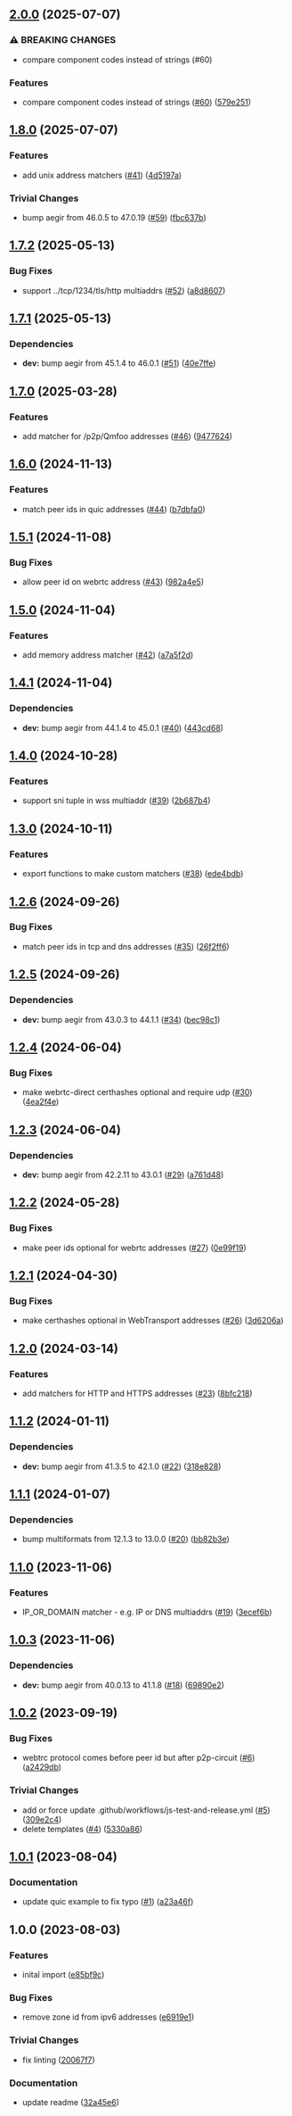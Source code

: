 ## [2.0.0](https://github.com/multiformats/js-multiaddr-matcher/compare/v1.8.0...v2.0.0) (2025-07-07)

### ⚠ BREAKING CHANGES

* compare component codes instead of strings (#60)

### Features

* compare component codes instead of strings ([#60](https://github.com/multiformats/js-multiaddr-matcher/issues/60)) ([579e251](https://github.com/multiformats/js-multiaddr-matcher/commit/579e251df2f04baf02b528fc78f90682bbd5d181))

## [1.8.0](https://github.com/multiformats/js-multiaddr-matcher/compare/v1.7.2...v1.8.0) (2025-07-07)

### Features

* add unix address matchers ([#41](https://github.com/multiformats/js-multiaddr-matcher/issues/41)) ([4d5197a](https://github.com/multiformats/js-multiaddr-matcher/commit/4d5197aa5b15c607c05a470f061a2427b7caad67))

### Trivial Changes

* bump aegir from 46.0.5 to 47.0.19 ([#59](https://github.com/multiformats/js-multiaddr-matcher/issues/59)) ([fbc637b](https://github.com/multiformats/js-multiaddr-matcher/commit/fbc637bbcc277dc1ba7379a40b6dfa860ac4dc90))

## [1.7.2](https://github.com/multiformats/js-multiaddr-matcher/compare/v1.7.1...v1.7.2) (2025-05-13)

### Bug Fixes

* support ../tcp/1234/tls/http multiaddrs ([#52](https://github.com/multiformats/js-multiaddr-matcher/issues/52)) ([a8d8607](https://github.com/multiformats/js-multiaddr-matcher/commit/a8d86073603e586797d976724db853f8d17a3f75))

## [1.7.1](https://github.com/multiformats/js-multiaddr-matcher/compare/v1.7.0...v1.7.1) (2025-05-13)

### Dependencies

* **dev:** bump aegir from 45.1.4 to 46.0.1 ([#51](https://github.com/multiformats/js-multiaddr-matcher/issues/51)) ([40e7ffe](https://github.com/multiformats/js-multiaddr-matcher/commit/40e7ffec10e830acc17e5342d26591e2a2f1a420))

## [1.7.0](https://github.com/multiformats/js-multiaddr-matcher/compare/v1.6.0...v1.7.0) (2025-03-28)

### Features

* add matcher for /p2p/Qmfoo addresses ([#46](https://github.com/multiformats/js-multiaddr-matcher/issues/46)) ([9477624](https://github.com/multiformats/js-multiaddr-matcher/commit/947762406135ea3d4f3413f3e654742489e85284))

## [1.6.0](https://github.com/multiformats/js-multiaddr-matcher/compare/v1.5.1...v1.6.0) (2024-11-13)

### Features

* match peer ids in quic addresses ([#44](https://github.com/multiformats/js-multiaddr-matcher/issues/44)) ([b7dbfa0](https://github.com/multiformats/js-multiaddr-matcher/commit/b7dbfa09efaa43250631d65652e135478a24e96d))

## [1.5.1](https://github.com/multiformats/js-multiaddr-matcher/compare/v1.5.0...v1.5.1) (2024-11-08)

### Bug Fixes

* allow peer id on webrtc address ([#43](https://github.com/multiformats/js-multiaddr-matcher/issues/43)) ([982a4e5](https://github.com/multiformats/js-multiaddr-matcher/commit/982a4e5324ff332c979ccfd5fc8460bac7b91fa4))

## [1.5.0](https://github.com/multiformats/js-multiaddr-matcher/compare/v1.4.1...v1.5.0) (2024-11-04)

### Features

* add memory address matcher ([#42](https://github.com/multiformats/js-multiaddr-matcher/issues/42)) ([a7a5f2d](https://github.com/multiformats/js-multiaddr-matcher/commit/a7a5f2dcda39910095e2f7a47a1a20a2ebb530e7))

## [1.4.1](https://github.com/multiformats/js-multiaddr-matcher/compare/v1.4.0...v1.4.1) (2024-11-04)

### Dependencies

* **dev:** bump aegir from 44.1.4 to 45.0.1 ([#40](https://github.com/multiformats/js-multiaddr-matcher/issues/40)) ([443cd68](https://github.com/multiformats/js-multiaddr-matcher/commit/443cd6841c6623c6e2dc0dc7a83108f1d3dc4a0d))

## [1.4.0](https://github.com/multiformats/js-multiaddr-matcher/compare/v1.3.0...v1.4.0) (2024-10-28)

### Features

* support sni tuple in wss multiaddr ([#39](https://github.com/multiformats/js-multiaddr-matcher/issues/39)) ([2b687b4](https://github.com/multiformats/js-multiaddr-matcher/commit/2b687b4e3b74e33dadf64cbb58c8c3076e23ed37))

## [1.3.0](https://github.com/multiformats/js-multiaddr-matcher/compare/v1.2.6...v1.3.0) (2024-10-11)

### Features

* export functions to make custom matchers ([#38](https://github.com/multiformats/js-multiaddr-matcher/issues/38)) ([ede4bdb](https://github.com/multiformats/js-multiaddr-matcher/commit/ede4bdb99b1fb5ad65acb2cb220c04081e2c0285))

## [1.2.6](https://github.com/multiformats/js-multiaddr-matcher/compare/v1.2.5...v1.2.6) (2024-09-26)

### Bug Fixes

* match peer ids in tcp and dns addresses ([#35](https://github.com/multiformats/js-multiaddr-matcher/issues/35)) ([26f2ff6](https://github.com/multiformats/js-multiaddr-matcher/commit/26f2ff683914c12f111c7dccb7d4676fbfd9edde))

## [1.2.5](https://github.com/multiformats/js-multiaddr-matcher/compare/v1.2.4...v1.2.5) (2024-09-26)

### Dependencies

* **dev:** bump aegir from 43.0.3 to 44.1.1 ([#34](https://github.com/multiformats/js-multiaddr-matcher/issues/34)) ([bec98c1](https://github.com/multiformats/js-multiaddr-matcher/commit/bec98c155f2a8af4b5b3aacdc1621e5d1670293b))

## [1.2.4](https://github.com/multiformats/js-multiaddr-matcher/compare/v1.2.3...v1.2.4) (2024-06-04)


### Bug Fixes

* make webrtc-direct certhashes optional and require udp ([#30](https://github.com/multiformats/js-multiaddr-matcher/issues/30)) ([4ea2f4e](https://github.com/multiformats/js-multiaddr-matcher/commit/4ea2f4e864c366b18ea7c574b00a9b5e8a9ebd48))

## [1.2.3](https://github.com/multiformats/js-multiaddr-matcher/compare/v1.2.2...v1.2.3) (2024-06-04)


### Dependencies

* **dev:** bump aegir from 42.2.11 to 43.0.1 ([#29](https://github.com/multiformats/js-multiaddr-matcher/issues/29)) ([a761d48](https://github.com/multiformats/js-multiaddr-matcher/commit/a761d48d69ee894c7326e198c36a8b0b8a4c5592))

## [1.2.2](https://github.com/multiformats/js-multiaddr-matcher/compare/v1.2.1...v1.2.2) (2024-05-28)


### Bug Fixes

* make peer ids optional for webrtc addresses ([#27](https://github.com/multiformats/js-multiaddr-matcher/issues/27)) ([0e99f19](https://github.com/multiformats/js-multiaddr-matcher/commit/0e99f19d6fc346f1c59802ea64513e610c7fc48c))

## [1.2.1](https://github.com/multiformats/js-multiaddr-matcher/compare/v1.2.0...v1.2.1) (2024-04-30)


### Bug Fixes

* make certhashes optional in WebTransport addresses ([#26](https://github.com/multiformats/js-multiaddr-matcher/issues/26)) ([3d6206a](https://github.com/multiformats/js-multiaddr-matcher/commit/3d6206a977d2210d2ef983858b9622c37f9b6f91))

## [1.2.0](https://github.com/multiformats/js-multiaddr-matcher/compare/v1.1.2...v1.2.0) (2024-03-14)


### Features

* add matchers for HTTP and HTTPS addresses ([#23](https://github.com/multiformats/js-multiaddr-matcher/issues/23)) ([8bfc218](https://github.com/multiformats/js-multiaddr-matcher/commit/8bfc218fd216426657115b87ba285c9f386ea618))

## [1.1.2](https://github.com/multiformats/js-multiaddr-matcher/compare/v1.1.1...v1.1.2) (2024-01-11)


### Dependencies

* **dev:** bump aegir from 41.3.5 to 42.1.0 ([#22](https://github.com/multiformats/js-multiaddr-matcher/issues/22)) ([318e828](https://github.com/multiformats/js-multiaddr-matcher/commit/318e82844834d3e59e9cef88b4b9dc6cab1c9a74))

## [1.1.1](https://github.com/multiformats/js-multiaddr-matcher/compare/v1.1.0...v1.1.1) (2024-01-07)


### Dependencies

* bump multiformats from 12.1.3 to 13.0.0 ([#20](https://github.com/multiformats/js-multiaddr-matcher/issues/20)) ([bb82b3e](https://github.com/multiformats/js-multiaddr-matcher/commit/bb82b3e399f4c768a8ee92fbf6890e818a8ac656))

## [1.1.0](https://github.com/multiformats/js-multiaddr-matcher/compare/v1.0.3...v1.1.0) (2023-11-06)


### Features

* IP_OR_DOMAIN matcher - e.g. IP or DNS multiaddrs ([#19](https://github.com/multiformats/js-multiaddr-matcher/issues/19)) ([3ecef6b](https://github.com/multiformats/js-multiaddr-matcher/commit/3ecef6b8fcbe87f43455da4a1056af0a9461671e))

## [1.0.3](https://github.com/multiformats/js-multiaddr-matcher/compare/v1.0.2...v1.0.3) (2023-11-06)


### Dependencies

* **dev:** bump aegir from 40.0.13 to 41.1.8 ([#18](https://github.com/multiformats/js-multiaddr-matcher/issues/18)) ([69890e2](https://github.com/multiformats/js-multiaddr-matcher/commit/69890e29a79b4fa0ba7ec993644d157fac53a256))

## [1.0.2](https://github.com/multiformats/js-multiaddr-matcher/compare/v1.0.1...v1.0.2) (2023-09-19)


### Bug Fixes

* webtrc protocol comes before peer id but after p2p-circuit ([#6](https://github.com/multiformats/js-multiaddr-matcher/issues/6)) ([a2429db](https://github.com/multiformats/js-multiaddr-matcher/commit/a2429db190bcd4d1b6aa5e6b0ecfd3fe1aaff45a))


### Trivial Changes

* add or force update .github/workflows/js-test-and-release.yml ([#5](https://github.com/multiformats/js-multiaddr-matcher/issues/5)) ([309e2c4](https://github.com/multiformats/js-multiaddr-matcher/commit/309e2c4028034b1279f96b805dd951111768cb3b))
* delete templates ([#4](https://github.com/multiformats/js-multiaddr-matcher/issues/4)) ([5330a86](https://github.com/multiformats/js-multiaddr-matcher/commit/5330a86dd2e3f5d7e0c35036491b0a9b2fefeba2))

## [1.0.1](https://github.com/multiformats/js-multiaddr-matcher/compare/v1.0.0...v1.0.1) (2023-08-04)


### Documentation

* update quic example to fix typo ([#1](https://github.com/multiformats/js-multiaddr-matcher/issues/1)) ([a23a46f](https://github.com/multiformats/js-multiaddr-matcher/commit/a23a46fb4b950975376c427cfb6efb3054832853))

## 1.0.0 (2023-08-03)


### Features

* inital import ([e85bf9c](https://github.com/multiformats/js-multiaddr-matcher/commit/e85bf9c2f6534f9238135e8746fbefa3cff6b1c3))


### Bug Fixes

* remove zone id from ipv6 addresses ([e6919e1](https://github.com/multiformats/js-multiaddr-matcher/commit/e6919e1875f7f579ffb1fa4f5686d728e87983e2))


### Trivial Changes

* fix linting ([20067f7](https://github.com/multiformats/js-multiaddr-matcher/commit/20067f70a740d2c4a2622bf0ba6c3476d5e417a6))


### Documentation

* update readme ([32a45e6](https://github.com/multiformats/js-multiaddr-matcher/commit/32a45e61ec3fad262d1c4f50ca21a34a56792059))
